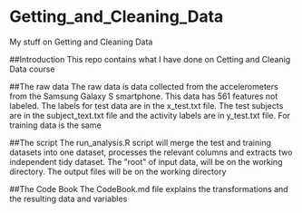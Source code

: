 Getting_and_Cleaning_Data
=========================

My stuff on Getting and Cleaning Data 


##Introduction
This repo contains what I have done on Cetting and Cleanig Data course


##The raw data
The raw data is data collected from the accelerometers from the Samsung Galaxy S smartphone.
This data has 561 features not labeled. The labels for test data are in the x_test.txt file.
The test subjects are in the subject_text.txt file and the activity labels are in y_test.txt file.
For training data is the same

##The script
The run_analysis.R script will merge the test and training datasets into one dataset, processes the
relevant columns and extracts two independent tidy dataset.
The "root" of input data, will be on the working directory.
The output files will be on the working directory

##The Code Book
The CodeBook.md file explains the transformations and the resulting data and variables



